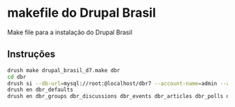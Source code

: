 makefile do Drupal Brasil
=========================

Make file para a instalação do Drupal Brasil

Instruções
----------

```sh
drush make drupal_brasil_d7.make dbr
cd dbr
drush si --db-url=mysql://root:@localhost/dbr7 --account-name=admin --account-pass=admin --account-mail=contato@example.com --site-name="Drupal Brasil DEV" --site-mail="contato@eusouopedro.com"
drush en dbr_defaults
drush en dbr_groups dbr_discussions dbr_events dbr_articles dbr_polls dbr_jobs dbr_showcase dbr_profile
```